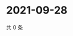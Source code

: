 # 2021-09-28

共 0 条

<!-- BEGIN WEIBO -->
<!-- 最后更新时间 Tue Sep 28 2021 12:14:47 GMT+0800 (China Standard Time) -->

<!-- END WEIBO -->
